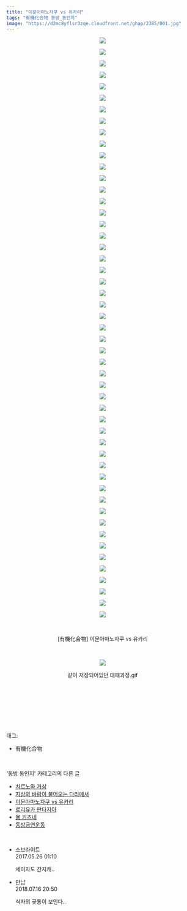 ```yaml
---
title: "이문아마노자쿠 vs 유카리"
tags: "有機化合物 동방_동인지"
image: "https://d2mc8yflsr3zqe.cloudfront.net/ghap/2385/001.jpg"
---
```

<div class="article">
<p style="text-align: center; clear: none; float: none;"><img src="{{ site.imgserver2 }}/ghap/2385/001.jpg"/></p>
<p style="text-align: center; clear: none; float: none;"><img src="{{ site.imgserver2 }}/ghap/2385/002.jpg"/></p>
<p style="text-align: center; clear: none; float: none;"><img src="{{ site.imgserver2 }}/ghap/2385/003.jpg"/></p>
<p style="text-align: center; clear: none; float: none;"><img src="{{ site.imgserver2 }}/ghap/2385/004.jpg"/></p>
<p style="text-align: center; clear: none; float: none;"><img src="{{ site.imgserver2 }}/ghap/2385/005.jpg"/></p>
<p style="text-align: center; clear: none; float: none;"><img src="{{ site.imgserver2 }}/ghap/2385/006.jpg"/></p>
<p style="text-align: center; clear: none; float: none;"><img src="{{ site.imgserver2 }}/ghap/2385/007.jpg"/></p>
<p style="text-align: center; clear: none; float: none;"><img src="{{ site.imgserver2 }}/ghap/2385/008.jpg"/></p>
<p style="text-align: center; clear: none; float: none;"><img src="{{ site.imgserver2 }}/ghap/2385/009.jpg"/></p>
<p style="text-align: center; clear: none; float: none;"><img src="{{ site.imgserver2 }}/ghap/2385/010.jpg"/></p>
<p style="text-align: center; clear: none; float: none;"><img src="{{ site.imgserver2 }}/ghap/2385/011.jpg"/></p>
<p style="text-align: center; clear: none; float: none;"><img src="{{ site.imgserver2 }}/ghap/2385/012.jpg"/></p>
<p style="text-align: center; clear: none; float: none;"><img src="{{ site.imgserver2 }}/ghap/2385/013.jpg"/></p>
<p style="text-align: center; clear: none; float: none;"><img src="{{ site.imgserver2 }}/ghap/2385/014.jpg"/></p>
<p style="text-align: center; clear: none; float: none;"><img src="{{ site.imgserver2 }}/ghap/2385/015.jpg"/></p>
<p style="text-align: center; clear: none; float: none;"><img src="{{ site.imgserver2 }}/ghap/2385/016.jpg"/></p>
<p style="text-align: center; clear: none; float: none;"><img src="{{ site.imgserver2 }}/ghap/2385/017.jpg"/></p>
<p style="text-align: center; clear: none; float: none;"><img src="{{ site.imgserver2 }}/ghap/2385/018.jpg"/></p>
<p style="text-align: center; clear: none; float: none;"><img src="{{ site.imgserver2 }}/ghap/2385/019.jpg"/></p>
<p style="text-align: center; clear: none; float: none;"><img src="{{ site.imgserver2 }}/ghap/2385/020.jpg"/></p>
<p style="text-align: center; clear: none; float: none;"><img src="{{ site.imgserver2 }}/ghap/2385/021.jpg"/></p>
<p style="text-align: center; clear: none; float: none;"><img src="{{ site.imgserver2 }}/ghap/2385/022.jpg"/></p>
<p style="text-align: center; clear: none; float: none;"><img src="{{ site.imgserver2 }}/ghap/2385/023.jpg"/></p>
<p style="text-align: center; clear: none; float: none;"><img src="{{ site.imgserver2 }}/ghap/2385/024.jpg"/></p>
<p style="text-align: center; clear: none; float: none;"><img src="{{ site.imgserver2 }}/ghap/2385/025.jpg"/></p>
<p style="text-align: center; clear: none; float: none;"><img src="{{ site.imgserver2 }}/ghap/2385/026.jpg"/></p>
<p style="text-align: center; clear: none; float: none;"><img src="{{ site.imgserver2 }}/ghap/2385/027.jpg"/></p>
<p style="text-align: center; clear: none; float: none;"><img src="{{ site.imgserver2 }}/ghap/2385/028.jpg"/></p>
<p style="text-align: center; clear: none; float: none;"><img src="{{ site.imgserver2 }}/ghap/2385/029.jpg"/></p>
<p style="text-align: center; clear: none; float: none;"><img src="{{ site.imgserver2 }}/ghap/2385/030.jpg"/></p>
<p style="text-align: center; clear: none; float: none;"><img src="{{ site.imgserver2 }}/ghap/2385/031.jpg"/></p>
<p style="text-align: center; clear: none; float: none;"><img src="{{ site.imgserver2 }}/ghap/2385/032.jpg"/></p>
<p style="text-align: center; clear: none; float: none;"><img src="{{ site.imgserver2 }}/ghap/2385/033.jpg"/></p>
<p style="text-align: center; clear: none; float: none;"><img src="{{ site.imgserver2 }}/ghap/2385/034.jpg"/></p>
<p style="text-align: center; clear: none; float: none;"><img src="{{ site.imgserver2 }}/ghap/2385/035.jpg"/></p>
<p style="text-align: center; clear: none; float: none;"><img src="{{ site.imgserver2 }}/ghap/2385/036.jpg"/></p>
<p style="text-align: center; clear: none; float: none;"><img src="{{ site.imgserver2 }}/ghap/2385/037.jpg"/></p>
<p style="text-align: center; clear: none; float: none;"><img src="{{ site.imgserver2 }}/ghap/2385/038.jpg"/></p>
<p style="text-align: center; clear: none; float: none;"><img src="{{ site.imgserver2 }}/ghap/2385/039.jpg"/></p>
<p style="text-align: center; clear: none; float: none;"><img src="{{ site.imgserver2 }}/ghap/2385/040.jpg"/></p>
<p style="text-align: center; clear: none; float: none;"><img src="{{ site.imgserver2 }}/ghap/2385/041.jpg"/></p>
<p style="text-align: center; clear: none; float: none;"><img src="{{ site.imgserver2 }}/ghap/2385/042.jpg"/></p>
<p style="text-align: center; clear: none; float: none;"><img src="{{ site.imgserver2 }}/ghap/2385/043.jpg"/></p>
<p style="text-align: center; clear: none; float: none;"><img src="{{ site.imgserver2 }}/ghap/2385/044.jpg"/></p>
<p style="text-align: center; clear: none; float: none;"><img src="{{ site.imgserver2 }}/ghap/2385/045.jpg"/></p>
<p style="text-align: center; clear: none; float: none;"><img src="{{ site.imgserver2 }}/ghap/2385/046.jpg"/></p>
<p style="text-align: center; clear: none; float: none;"><img src="{{ site.imgserver2 }}/ghap/2385/047.jpg"/></p>
<p style="text-align: center; clear: none; float: none;"><img src="{{ site.imgserver2 }}/ghap/2385/048.jpg"/></p>
<p style="text-align: center; clear: none; float: none;"><img src="{{ site.imgserver2 }}/ghap/2385/049.jpg"/></p>
<p style="text-align: center; clear: none; float: none;"><img src="{{ site.imgserver2 }}/ghap/2385/050.jpg"/></p>
<p style="text-align: center; clear: none; float: none;"><img src="{{ site.imgserver2 }}/ghap/2385/051.jpg"/></p>
<p style="text-align: center; clear: none; float: none;"><br/></p>
<p style="text-align: center; clear: none; float: none;">[有機化合物] 이문아마노자쿠 vs 유카리</p>
<p style="text-align: center; clear: none; float: none;"><br/></p>
<p style="text-align: center; clear: none; float: none;"><img src="{{ site.imgserver2 }}/ghap/2385/052.gif"/></p>
<p style="text-align: center; clear: none; float: none;">같이 저장되어있던 대패과정.gif</p>
<p style="text-align: center; clear: none; float: none;"><br/></p>
<p style="text-align: center; clear: none; float: none;"><br/></p>
<p><br/></p>
</div><br/>
<div class="tagTrail">
<p>태그: </p>
<ul>
<li>有機化合物</li>
</ul>
</div><br/>
<div class="another">
<p>'동방 동인지' 카테고리의 다른 글</p>
<ul>
<li><a href="/ghap_2388">치르노와 거상</a></li>
<li><a href="/ghap_2386">지상의 바람이 불어오는 다리에서</a></li>
<li><a href="/ghap_2385">이문아마노자쿠 vs 유카리</a></li>
<li><a href="/ghap_2384">로리유카 판타지아</a></li>
<li><a href="/ghap_2383">묭 키츠네</a></li>
<li><a href="/ghap_2382">동방금연운동</a></li>
</ul>
</div><br/>
<div class="cb_module cb_fluid">
<div class="cb_wrt cb_profile">
<div class="comment">
<ul>
<li class="cb_thumb_off" id="comment14998269">
<div class="cb_comment_area">
<div class="cb_info_area">
<div class="cb_section">
<span class="cb_nick_name">소브라이트</span>
</div>
<div class="cb_section">
<span class="cb_date">2017.05.26 01:10 </span>
</div>
</div>
<div class="cb_dsc_comment">
<p class="cb_dsc">
											세이자도 간지캐..
										</p>
</div>
</div></li>
<li class="cb_thumb_off" id="comment15288105">
<div class="cb_comment_area">
<div class="cb_info_area">
<div class="cb_section">
<span class="cb_nick_name">만남</span>
</div>
<div class="cb_section">
<span class="cb_date">2018.07.16 20:50 </span>
</div>
</div>
<div class="cb_dsc_comment">
<p class="cb_dsc">
											식자의 곶통이 보인다..
										</p>
</div>
</div></li>
</ul>
</div>
</div><!-- commentList close -->
</div><br/>
